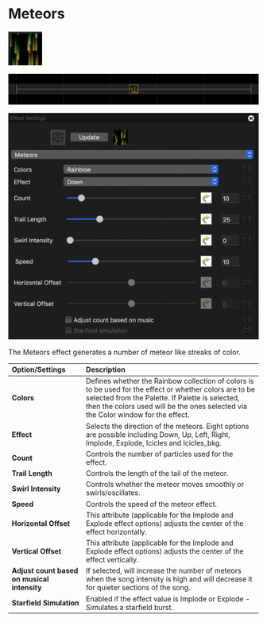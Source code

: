 # Meteors

![Icon](../../.gitbook/assets/image%20%28261%29.png)

![Sequencer Grid](../../.gitbook/assets/image%20%28343%29.png)

![](../../.gitbook/assets/image%20%28292%29.png)

The Meteors effect generates a number of meteor like streaks of color.

| Option/Settings | Description |
| :--- | :--- |
| **Colors** | Defines whether the Rainbow collection of colors is to be used for the effect or whether colors are to be selected from the Palette. If Palette is selected, then the colors used will be the ones selected via the Color window for the effect. |
| **Effect** | Selects the direction of the meteors. Eight options are possible including Down, Up, Left, Right, Implode, Explode, Icicles and Icicles\_bkg. |
| **Count** | Controls the number of particles used for the effect. |
| **Trail Length** | Controls the length of the tail of the meteor. |
| **Swirl Intensity** | Controls whether the meteor moves smoothly or swirls/oscillates. |
| **Speed** | Controls the speed of the meteor effect. |
| **Horizontal Offset** | This attribute \(applicable for the Implode and Explode effect options\) adjusts the center of the effect horizontally. |
| **Vertical Offset** | This attribute \(applicable for the Implode and Explode effect options\) adjusts the center of the effect vertically. |
| **Adjust count based on musical intensity** | If selected, will increase the number of meteors when the song intensity is high and will decrease it for quieter sections of the song. |
| **Starfield Simulation** | Enabled if the effect value is Implode or Explode - Simulates a starfield burst. |

